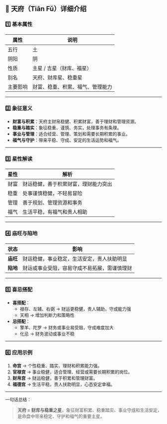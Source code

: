 ## 🌟 天府（Tiān Fǔ）详细介绍

### 1️⃣ 基本属性

| 属性     | 说明                             |
| -------- | -------------------------------- |
| 五行     | 土                               |
| 阴阳     | 阴                               |
| 性质     | 主星 / 吉星（财库、福星）        |
| 别名     | 天府、财库星、稳重星             |
| 主要影响 | 财富、稳重、积累、福气、管理能力 |

------

### 2️⃣ 象征意义

- **财富与积累**：天府主财帛稳健、积累财富，善于理财和管理资源。
- **稳重与踏实**：象征稳重、谨慎、务实，处理事务有条理。
- **事业与管理**：适合经营、管理、策划和需要长期积累的事业。
- **福气与守护**：带来平稳、守成、安定的生活运势和福气。

------

### 3️⃣ 星性解读

| 星性 | 解析                                 |
| ---- | ------------------------------------ |
| 财富 | 财运稳健，善于积累财富，理财能力突出 |
| 稳重 | 处事谨慎稳健，不轻易冒险             |
| 管理 | 善于规划、管理资源和事务             |
| 福气 | 生活平稳，有福气和贵人相助           |

------

### 4️⃣ 庙旺与陷地

| 状态     | 影响                                         |
| -------- | -------------------------------------------- |
| **庙旺** | 财运稳健，事业稳定，生活安定，贵人扶助明显   |
| **陷地** | 财运或事业受阻，容易守成不易拓展，需谨慎理财 |

------

### 5️⃣ 喜忌搭配

- **喜搭配**：
  - 禄存、左辅、右弼 → 财运更稳健，贵人辅助，守成能力强
  - 天相 → 增加判断力和策略性
- **忌搭配**：
  - 擎羊、陀罗 → 财务或事业易受阻，守成难度加大
  - 化忌 → 财务波动或事业不稳

------

### 6️⃣ 应用示例

1. **命宫** → 个性稳重、踏实、理财和积累能力强。
2. **官禄宫** → 事业稳健，适合管理、经营或需要长期积累的岗位。
3. **财帛宫** → 财运稳健，善于积累和管理财富。
4. **福德宫** → 生活平稳，贵人扶助明显，心态安定幸福。

------

一句话总结：

> **天府 = 财库与稳重之星**，象征财富积累、稳重踏实、事业守成和生活安定，是命盘中带来稳定、守护和福气的重要主星。